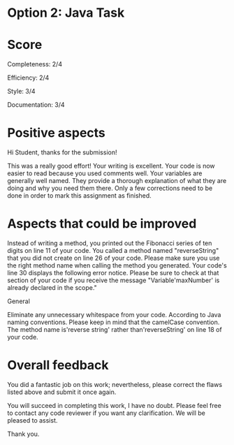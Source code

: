 # Option 2: Java Task
# Score

Completeness: 2/4

Efficiency: 2/4

Style: 3/4

Documentation: 3/4

# Positive aspects 

Hi Student, thanks for the submission!

This was a really good effort! Your writing is excellent. Your code is now easier to read because you used comments well.
Your variables are generally well named. They provide a thorough explanation of what they are doing and why you need them there.
Only a few corrections need to be done in order to mark this assignment as finished.

# Aspects that could be improved 

Instead of writing a method, you printed out the Fibonacci series of ten digits on line 11 of your code.
You called a method named "reverseString" that you did not create on line 26 of your code. Please make sure you use the right method name when calling the method you generated.
Your code's line 30 displays the following error notice. Please be sure to check at that section of your code if you receive the message "Variable'maxNumber' is already declared in the scope."

General

Eliminate any unnecessary whitespace from your code.
According to Java naming conventions. Please keep in mind that the camelCase convention.
The method name is'reverse string' rather than'reverseString' on line 18 of your code.

# Overall feedback

You did a fantastic job on this work; nevertheless, please correct the flaws listed above and submit it once again.

You will succeed in completing this work, I have no doubt. Please feel free to contact any code reviewer if you want any clarification.
We will be pleased to assist.

Thank you.